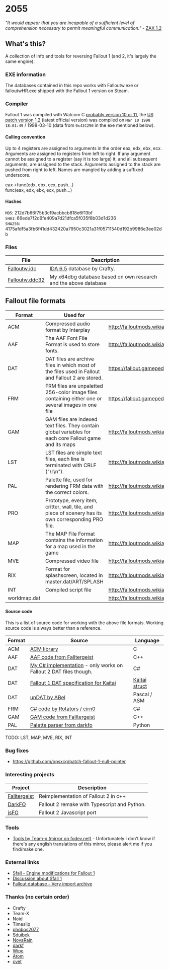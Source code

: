 # 2055
*"It would appear that you are incapable of a sufficient level of comprehension necessary to permit meaningful communication."* - [ZAX 1.2](https://fallout.gamepedia.com/ZAX_1.2)

## What's this?
A collection of info and tools for reversing Fallout 1 (and 2, it's largely the same engine).

### EXE information
The databases contained in this repo works with Falloutw.exe or falloutwHR.exe shipped with the Fallout 1 version on Steam.

### Compiler
Fallout 1 was compiled with Watcom C [probably version 10 or 11](https://en.wikipedia.org/wiki/Watcom_C/C%2B%2B#Release_history), the [US patch version 1.2](http://www.nma-fallout.com/resources/fallout-v-1-2-patch-by-teamx-unofficial.54/) (latest official version) was compiled on `Mar 10 1998 18:01:49` / 1998-03-10 (data from `0x43C290` in the exe mentioned below).

#### Calling convention
Up to 4 registers are assigned to arguments in the order eax, edx, ebx, ecx. Arguments are assigned to registers from left to right. If any argument cannot be assigned to a register (say it is too large) it, and all subsequent arguments, are assigned to the stack. Arguments assigned to the stack are pushed from right to left. Names are mangled by adding a suffixed underscore.

eax->func(edx, ebx, ecx, push...)<br>
func(eax, edx, ebx, ecx, push...)

#### Hashes
`MD5`: 212d7b66f75b3c19acbbcb818e6f13bf<br>
`SHA1`:   66ede7f2d6fe409a7d21dfca5f035f8b03d1d236<br>
`SHA256`: 4175afdf5a3fb6f41dd432420a7950c3021a31f05711540d192b9986e3ee02db

### Files
| File               | Description   |
| -------------      | ------------- |
| [Falloutw.idc](https://github.com/ghost2238/2055/blob/master/Falloutw.dd32)   | [IDA 6.5](https://www.hex-rays.com/products/ida/6.5/index.shtml) database by Crafty.
| [Falloutw.ddc32](https://github.com/ghost2238/2055/blob/master/Falloutw.ddc32)     | My x64dbg database based on own research and the above database

## Fallout file formats
| Format             | Used for      | Reference
| -------------      | ------------- | ----------
| ACM                | Compressed audio format by Interplay | http://falloutmods.wikia.com/wiki/ACM_File_Format
| AAF                | The AAF Font File Format is used to store fonts. | http://falloutmods.wikia.com/wiki/AAF_File_Format
| DAT                | DAT files are archive files in which most of the files used in Fallout and Fallout 2 are stored.     | https://fallout.gamepedia.com/DAT_files
| FRM                | FRM files are unpaletted 256-color image files containing either one or several images in one file   | https://fallout.gamepedia.com/FRM_files
| GAM                | GAM files are indexed text files. They contain global variables for each core Fallout game and its maps | http://falloutmods.wikia.com/wiki/GAM_File_Format
| LST                | LST files are simple text files, each line is terminated with CRLF ("\r\n").                         | http://falloutmods.wikia.com/wiki/LST_File_Format
| PAL                | Palette file, used for rendering FRM data with the correct colors.                                   | http://falloutmods.wikia.com/wiki/PAL_File_Format
| PRO                | Prototype, every item, critter, wall, tile, and piece of scenery has its own corresponding PRO file. | http://falloutmods.wikia.com/wiki/PRO_File_Format
| MAP                | The MAP File Format contains the information for a map used in the game                              | http://falloutmods.wikia.com/wiki/MAP_File_Format
| MVE                | Compressed video file                                                                                | http://falloutmods.wikia.com/wiki/MVE_File_Format
| RIX                | Format for splashscreen, located in master.dat/ART/SPLASH                                            | http://falloutmods.wikia.com/wiki/RIX_File_Format
| INT                | Compiled script file | http://falloutmods.wikia.com/wiki/INT_File_Format
| worldmap.dat       | | http://falloutmods.wikia.com/wiki/Worldmap.dat_File_Format

#### Source code ####
This is a list of source code for working with the above file formats. Working source code is always better than a reference.

| Format             | Source         | Language
| -------------      | -------------- | -------
| ACM                | [ACM library](https://github.com/markokr/libacm) | C
| AAF                | [AAF code from Falltergeist](https://github.com/falltergeist/libfalltergeist/tree/master/src/Aaf) | C++
| DAT                | [My C# implementation](https://github.com/rotators/tools/tree/master/DATLib) - only works on Fallout 2 DAT files though. | C#
| DAT                | [Fallout 1 DAT specification for Kaitai](https://github.com/kaitai-io/kaitai_struct_formats/blob/master/game/fallout_dat.ksy) | [Kaitai struct](http://formats.kaitai.io/fallout_dat/index.html)
| DAT                | [unDAT by ABel](tools/undat) | Pascal / ASM
| FRM                | [C# code by Rotators / cirn0](https://github.com/rotators/CritterBrowser/blob/master/CritterBrowser/Libs/FOCommon/FalloutFrm.cs) | C#
| GAM                | [GAM code from Falltergeist](https://github.com/falltergeist/libfalltergeist/blob/master/src/Gam/File.cpp) | C++
| PAL                | [Palette parser from darkfo](https://github.com/darkf/darkfo/blob/master/pal.py) | Python

TODO: LST, MAP, MVE, RIX, INT

### Bug fixes
* https://github.com/opsxcq/patch-fallout-1-null-pointer

### Interesting projects
| Project            | Description 
| -------------      | ------------- |
| [Falltergeist](https://github.com/falltergeist/) | Reimplementation of Fallout 2 in c++
| [DarkFO](https://github.com/darkf/darkfo)        | Fallout 2 remake with Typescript and Python.
| [jsFO](https://github.com/ajxs/jsFO)             | Fallout 2 Javascript port

### Tools
* [Tools by Team-x (mirror on fodev.net)](https://fodev.net/files/mirrors/teamx-utils/!_INDEX.html) - Unfortunately I don't know if there's any english translations of this mirror, please alert me if you find/make one.

### External links
* [Sfall - Engine modifications for Fallout 1](https://github.com/Sduibek/sfall_1)
* [Discussion about Sfall 1](http://fforum.kochegarov.com/index.php?showtopic=29288)
* [Fallout database - Very import archive](http://www.nma-fallout.com/threads/fallout-database.200205/)

### Thanks (no certain order)
* Crafty
* Team-X 
* Noid
* Timeslip
* [phobos2077](https://github.com/phobos2077)
* [Sduibek](https://github.com/Sduibek)
* [NovaRain](https://github.com/NovaRain)
* [darkf](https://github.com/darkf)
* [Wipe](https://github.com/wipe2238)
* [Atom](https://github.com/TheAtom)
* [cvet](https://github.com/cvet)
